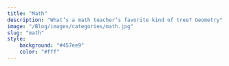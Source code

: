 ```yaml
---
title: "Math"
description: "What’s a math teacher’s favorite kind of tree? Geometry"
image: "/Blog/images/categories/math.jpg"
slug: "math"
style:
    background: "#457ee9" 
    color: "#fff"
---
```

